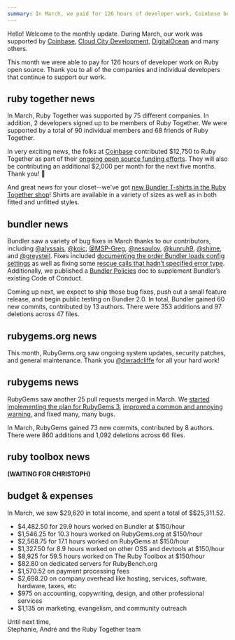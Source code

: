 ```yaml
---
summary: In March, we paid for 126 hours of developer work, Coinbase became a high-profile member, we printed new Bundler shirts, and fixed many bugs.
---
```


Hello! Welcome to the monthly update. During March, our work was supported by [Coinbase](https://coinbase.com), [Cloud City Development](http://www.cloudcity.io), [DigitalOcean](http://www.digitalocean.com) and many others.

This month we were able to pay for 126 hours of developer work on Ruby open source. Thank you to all of the companies and individual developers that continue to support our work.

## ruby together news

In March, Ruby Together was supported by 75 different companies. In addition, 2 developers signed up to be members of Ruby Together. We were supported by a total of 90 individual members and 68 friends of Ruby Together.

In very exciting news, the folks at [Coinbase](https://www.coinbase.com/) contributed $12,750 to Ruby Together as part of their [ongoing open source funding efforts](https://engineering.coinbase.com/coinbase-open-source-fund-ruby-edition-101c04085be0). They will also be contributing an additional $2,000 per month for the next five months. Thank you! 🎉

And great news for your closet--we've got [new Bundler T-shirts in the Ruby Together shop](https://shop.rubytogether.org/products/bundler-t-shirt)! Shirts are available in a variety of sizes as well as in both fitted and unfitted styles.

## bundler news

Bundler saw a variety of bug fixes in March thanks to our contributors, including [@alyssais](https://github.com/alyssais), [@koic](https://github.com/koic), [@MSP-Greg](https://github.com/MSP-Greg), [@nesaulov](https://github.com/nesaulov), [@kunruh9](https://github.com/kunruh9), [@shime](https://github.com/shime), and [@greysteil](https://github.com/greysteil). Fixes included [documenting the order Bundler loads config settings](https://github.com/bundler/bundler/pull/6464) as well as fixing some [rescue calls that hadn’t specified error type](https://github.com/bundler/bundler/pull/6310). Additionally, we published a [Bundler Policies](https://github.com/bundler/bundler/blob/2053d65c974f55fc15196b3ad82d7749750b2a3e/doc/POLICIES.md) doc to supplement Bundler’s existing Code of Conduct.

Coming up next, we expect to ship those bug fixes, push out a small feature release, and begin public testing on Bundler 2.0. In total, Bundler gained 60 new commits, contributed by 13 authors. There were 353 additions and 97 deletions across 47 files.

## rubygems.org news

This month, RubyGems.org saw ongoing system updates, security patches, and general maintenance. Thank you [@dwradcliffe](https://github.com/dwradcliffe) for all your hard work!

## rubygems news

RubyGems saw another 25 pull requests merged in March. We [started implementing the plan for RubyGems 3](https://github.com/rubygems/rubygems/pull/2182), [improved a common and annoying warning](https://github.com/rubygems/rubygems/pull/2242), and fixed many, many bugs.

In March, RubyGems gained 73 new commits, contributed by 8 authors. There were 860 additions and 1,092 deletions across 66 files.

## ruby toolbox news

**(WAITING FOR CHRISTOPH)**

## budget &amp; expenses

In March, we saw $29,620 in total income, and spent a total of $$25,311.52.

* $4,482.50 for 29.9 hours worked on Bundler at $150/hour
* $1,546.25 for 10.3 hours worked on RubyGems.org at $150/hour
* $2,568.75 for 17.1 hours worked on RubyGems at $150/hour
* $1,327.50 for 8.9 hours worked on other OSS and devtools at $150/hour
* $8,925 for 59.5 hours worked on The Ruby Toolbox at $150/hour
* $82.80 on dedicated servers for RubyBench.org
* $1,570.52 on payment processing fees
* $2,698.20 on company overhead like hosting, services, software, hardware, taxes, etc
* $975 on accounting, copywriting, design, and other professional services
* $1,135 on marketing, evangelism, and community outreach

Until next time,<br>
Stephanie, André and the Ruby Together team